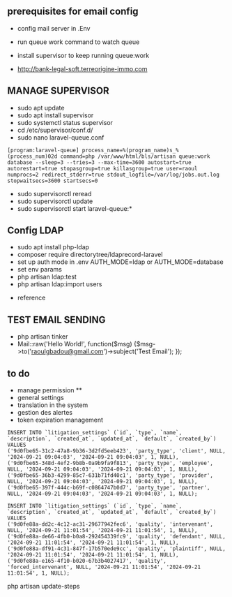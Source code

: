 ## prerequisites for email config

- config mail server in .Env
- run queue work command to watch queue
- install supervisor to keep running queue:work

- http://bank-legal-soft.terreorigine-immo.com

## MANAGE SUPERVISOR

-  sudo apt update
- sudo apt install supervisor
- sudo systemctl status supervisor
- cd /etc/supervisor/conf.d/
- sudo nano laravel-queue.conf

 `
[program:laravel-queue]
process_name=%(program_name)s_%(process_num)02d
command=php /var/www/html/bls/artisan queue:work database --sleep=3 --tries=3 --max-time=3600
autostart=true
autorestart=true
stopasgroup=true
killasgroup=true
user=raoul
numprocs=2
redirect_stderr=true
stdout_logfile=/var/log/jobs.out.log
stopwaitsecs=3600
startsecs=0
 `
- sudo supervisorctl reread
- sudo supervisorctl update
- sudo supervisorctl start laravel-queue:*

## Config LDAP
- sudo apt install php-ldap
- composer require directorytree/ldaprecord-laravel
- set up auth mode in .env AUTH_MODE=ldap or AUTH_MODE=database
- set env params
- php artisan ldap:test <!-- to test if set succesfully -->
- php artisan ldap:import users <!-- import AD users -->

* reference <!-- https://anqorithm.medium.com/implementing-ldap-authentication-integration-in-laravel-a-guide-to-using-openldap-phpldapadmin-f34a37e401bd -->


## TEST EMAIL SENDING

* php artisan tinker
* Mail::raw('Hello World!', function($msg) {$msg->to('raoulgbadou@gmail.com')->subject('Test Email'); });


## to do 


* manage permission **
* general settings
* translation in the system
* gestion des alertes
* token expiration management

```
INSERT INTO `litigation_settings` (`id`, `type`, `name`, `description`, `created_at`, `updated_at`, `default`, `created_by`) VALUES
('9d0fbe65-31c2-47a8-9b36-3d2fd5eeb423', 'party_type', 'client', NULL, '2024-09-21 09:04:03', '2024-09-21 09:04:03', 1, NULL),
('9d0fbe65-348d-4ef2-9b8b-0a9b9fa9f813', 'party_type', 'employee', NULL, '2024-09-21 09:04:03', '2024-09-21 09:04:03', 1, NULL),
('9d0fbe65-36b3-4299-85c7-631b71fd40c1', 'party_type', 'provider', NULL, '2024-09-21 09:04:03', '2024-09-21 09:04:03', 1, NULL),
('9d0fbe65-397f-444c-b69f-c0864747b0d7', 'party_type', 'partner', NULL, '2024-09-21 09:04:03', '2024-09-21 09:04:03', 1, NULL);

INSERT INTO `litigation_settings` (`id`, `type`, `name`, `description`, `created_at`, `updated_at`, `default`, `created_by`) VALUES
('9d0fe88a-dd2c-4c12-ac31-29677942fec6', 'quality', 'intervenant', NULL, '2024-09-21 11:01:54', '2024-09-21 11:01:54', 1, NULL),
('9d0fe88a-de66-4fb0-b0a8-292454339fc9', 'quality', 'defendant', NULL, '2024-09-21 11:01:54', '2024-09-21 11:01:54', 1, NULL),
('9d0fe88a-df91-4c31-847f-17b570ede9cc', 'quality', 'plaintiff', NULL, '2024-09-21 11:01:54', '2024-09-21 11:01:54', 1, NULL),
('9d0fe88a-e165-4f10-b020-67b3b4027417', 'quality', 'forced_intervenant', NULL, '2024-09-21 11:01:54', '2024-09-21 11:01:54', 1, NULL);
```

php artisan update-steps 

